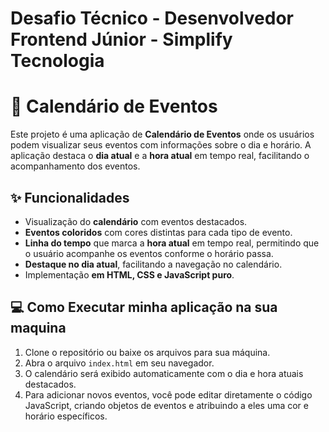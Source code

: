 # Desafio Técnico - Desenvolvedor Frontend Júnior - Simplify Tecnologia

# 📆 Calendário de Eventos

Este projeto é uma aplicação de **Calendário de Eventos** onde os usuários podem visualizar seus eventos com informações sobre o dia e horário. A aplicação destaca o **dia atual** e a **hora atual** em tempo real, facilitando o acompanhamento dos eventos.

## ✨ Funcionalidades

- Visualização do **calendário** com eventos destacados.
- **Eventos coloridos** com cores distintas para cada tipo de evento.
- **Linha do tempo** que marca a **hora atual** em tempo real, permitindo que o usuário acompanhe os eventos conforme o horário passa.
- **Destaque no dia atual**, facilitando a navegação no calendário.
- Implementação **em HTML, CSS e JavaScript puro**.

## 💻 Como Executar minha aplicação na sua maquina

1. Clone o repositório ou baixe os arquivos para sua máquina.
2. Abra o arquivo `index.html` em seu navegador.
3. O calendário será exibido automaticamente com o dia e hora atuais destacados.
4. Para adicionar novos eventos, você pode editar diretamente o código JavaScript, criando objetos de eventos e atribuindo a eles uma cor e horário específicos.
